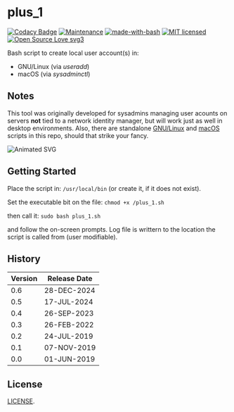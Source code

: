 # plus_1

[![Codacy Badge](https://api.codacy.com/project/badge/Grade/d9aaccd5c21741989e69e273117f1d45)](https://www.codacy.com/app/marshki/plus_1?utm_source=github.com&amp;utm_medium=referral&amp;utm_content=marshki/plus_1&amp;utm_campaign=Badge_Grade)
[![Maintenance](https://img.shields.io/badge/Maintained%3F-yes-green.svg)](https://GitHub.com/Naereen/StrapDown.js/graphs/commit-activity)
[![made-with-bash](https://img.shields.io/badge/Made%20with-Bash-1f425f.svg)](https://www.gnu.org/software/bash/)
[![MIT licensed](https://img.shields.io/badge/license-MIT-blue.svg)](https://raw.githubusercontent.com/hyperium/hyper/master/LICENSE)
[![Open Source Love svg3](https://badges.frapsoft.com/os/v3/open-source.svg?v=103)](https://github.com/ellerbrock/open-source-badges/)

Bash script to create local user account(s) in:

* GNU/Linux (via *useradd*)
* macOS (via *sysadminctl*)

## Notes

This tool was originally developed for sysadmins managing user acounts
on servers **not** tied to a network identity manager,
but will work just as well in desktop environments.
Also, there are standalone [GNU/Linux](https://github.com/marshki/plus_1/blob/master/src/GNU_Linux/linux_plus_1.sh)
and [macOS](https://github.com/marshki/plus_1/blob/master/src/macOS/macOS_plus_1.sh)
scripts in this repo, should that strike your fancy.

![Animated SVG](https://rawcdn.githack.com/marshki/plus_1/ff78ecf29c570dd9e8e65c828491b68914d681fe/docs/svg_plus_1.svg)

## Getting Started

Place the script in: `/usr/local/bin` (or create it, if it does not exist).

Set the executable bit on the file:
`chmod +x /plus_1.sh`

then call it:
`sudo bash plus_1.sh`

and follow the on-screen prompts.
Log file is writtern to the location the script is called from (user modifiable).
 
## History

|Version  |Release Date  |
|---      |---           |
| 0.6     | 28-DEC-2024  |
| 0.5     | 17-JUL-2024  |
| 0.4     | 26-SEP-2023  |
| 0.3     | 26-FEB-2022  |
| 0.2     | 24-JUL-2019  |
| 0.1     | 07-NOV-2019  |
| 0.0     | 01-JUN-2019  |

## License
[LICENSE](https://github.com/marshki/plus_1/blob/master/LICENSE).
